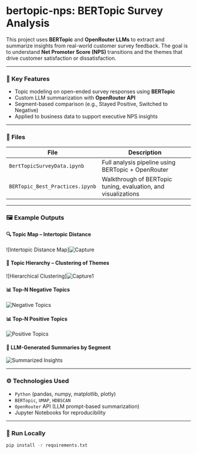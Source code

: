 # bertopic-nps: BERTopic Survey Analysis

This project uses **BERTopic** and **OpenRouter LLMs** to extract and summarize insights from real-world customer survey feedback. The goal is to understand **Net Promoter Score (NPS)** transitions and the themes that drive customer satisfaction or dissatisfaction.

---

### 🧠 Key Features

- Topic modeling on open-ended survey responses using **BERTopic**
- Custom LLM summarization with **OpenRouter API**
- Segment-based comparison (e.g., Stayed Positive, Switched to Negative)
- Applied to business data to support executive NPS insights

---

### 📁 Files

| File | Description |
|------|-------------|
| `BertTopicSurveyData.ipynb` | Full analysis pipeline using BERTopic + OpenRouter |
| `BERTopic_Best_Practices.ipynb` | Walkthrough of BERTopic tuning, evaluation, and visualizations |

---

### 🖼️ Example Outputs

#### 🔍 Topic Map – Intertopic Distance
![Intertopic Distance Map]![Capture](https://github.com/user-attachments/assets/2e691670-ad20-49ad-b686-b807f37279f7)

#### 🌲 Topic Hierarchy – Clustering of Themes
![Hierarchical Clustering]![Capture1](https://github.com/user-attachments/assets/e2ca1fde-fcf6-437a-94b6-6248619f9196)

#### 📊 Top-N Negative Topics
![Negative Topics](images/Capture2.PNG)

#### 📊 Top-N Positive Topics
![Positive Topics](images/Capture3.PNG)

#### 🧾 LLM-Generated Summaries by Segment
![Summarized Insights](images/Capture4.PNG)

---

### ⚙️ Technologies Used

- `Python` (pandas, numpy, matplotlib, plotly)
- `BERTopic`, `UMAP`, `HDBSCAN`
- `OpenRouter` API (LLM prompt-based summarization)
- Jupyter Notebooks for reproducibility

---

### 🚀 Run Locally

```bash
pip install -r requirements.txt
